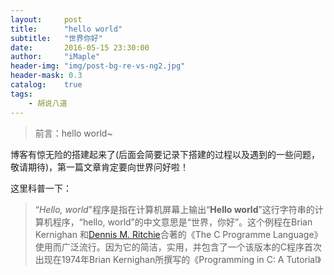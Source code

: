 ```yaml
---
layout:     post
title:      "hello world"
subtitle:   "世界你好"
date:       2016-05-15 23:30:00
author:     "iMaple"
header-img: "img/post-bg-re-vs-ng2.jpg"
header-mask: 0.3
catalog:    true
tags:
    - 胡说八道
---
```


>前言：hello world~

博客有惊无险的搭建起来了(后面会简要记录下搭建的过程以及遇到的一些问题，敬请期待)，第一篇文章肯定要向世界问好啦！

这里科普一下：

>“*Hello, world*"程序是指在计算机屏幕上输出“**Hello world**”这行字符串的计算机程序，“hello, world”的中文意思是“世界，你好”。这个例程在Brian Kernighan 和[Dennis M. Ritchie](http://baike.baidu.com/view/1549883.htm)合著的《The C Programme Language》使用而广泛流行。因为它的简洁，实用，并包含了一个该版本的C程序首次出现在1974年Brian Kernighan所撰写的《Programming in C: A Tutorial》


